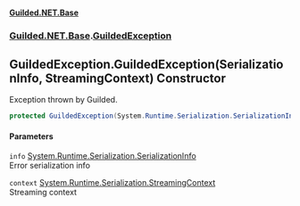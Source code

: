 #### [Guilded.NET.Base](Guilded_NET_Base.md 'Guilded.NET.Base')
### [Guilded.NET.Base](Guilded_NET_Base.md#Guilded_NET_Base 'Guilded.NET.Base').[GuildedException](GuildedException.md 'Guilded.NET.Base.GuildedException')
## GuildedException.GuildedException(SerializationInfo, StreamingContext) Constructor
Exception thrown by Guilded.  
```csharp
protected GuildedException(System.Runtime.Serialization.SerializationInfo info, System.Runtime.Serialization.StreamingContext context);
```
#### Parameters
<a name='Guilded_NET_Base_GuildedException_GuildedException(System_Runtime_Serialization_SerializationInfo_System_Runtime_Serialization_StreamingContext)_info'></a>
`info` [System.Runtime.Serialization.SerializationInfo](https://docs.microsoft.com/en-us/dotnet/api/System.Runtime.Serialization.SerializationInfo 'System.Runtime.Serialization.SerializationInfo')  
Error serialization info
  
<a name='Guilded_NET_Base_GuildedException_GuildedException(System_Runtime_Serialization_SerializationInfo_System_Runtime_Serialization_StreamingContext)_context'></a>
`context` [System.Runtime.Serialization.StreamingContext](https://docs.microsoft.com/en-us/dotnet/api/System.Runtime.Serialization.StreamingContext 'System.Runtime.Serialization.StreamingContext')  
Streaming context
  
